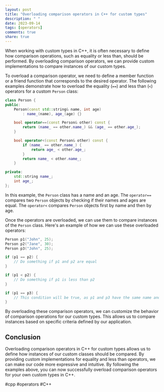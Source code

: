 ```yaml
---
layout: post
title: "Overloading comparison operators in C++ for custom types"
description: " "
date: 2023-09-14
tags: [operators]
comments: true
share: true
---
```


When working with custom types in C++, it is often necessary to define how comparison operations, such as equality or less than, should be performed. By overloading comparison operators, we can provide custom implementations to compare instances of our custom types.

To overload a comparison operator, we need to define a member function or a friend function that corresponds to the desired operator. The following examples demonstrate how to overload the equality (`==`) and less than (`<`) operators for a custom `Person` class:

```cpp
class Person {
public:
    Person(const std::string& name, int age)
        : name_(name), age_(age) {}

    bool operator==(const Person& other) const {
        return (name_ == other.name_) && (age_ == other.age_);
    }

    bool operator<(const Person& other) const {
        if (name_ == other.name_) {
            return age_ < other.age_;
        }
        return name_ < other.name_;
    }

private:
    std::string name_;
    int age_;
};
```

In this example, the `Person` class has a name and an age. The `operator==` compares two `Person` objects by checking if their names and ages are equal. The `operator<` compares `Person` objects first by name and then by age.

Once the operators are overloaded, we can use them to compare instances of the `Person` class. Here's an example of how we can use these overloaded operators:

```cpp
Person p1("John", 25);
Person p2("Jane", 30);
Person p3("John", 25);

if (p1 == p2) {
    // Do something if p1 and p2 are equal
}

if (p1 < p2) {
    // Do something if p1 is less than p2
}

if (p1 == p3) {
    // This condition will be true, as p1 and p3 have the same name and age
}
```

By overloading these comparison operators, we can customize the behavior of comparison operations for our custom types. This allows us to compare instances based on specific criteria defined by our application.

## Conclusion

Overloading comparison operators in C++ for custom types allows us to define how instances of our custom classes should be compared. By providing custom implementations for equality and less than operators, we can make our code more expressive and intuitive. By following the examples above, you can now successfully overload comparison operators for your own custom types in C++.

#cpp #operators #C++
